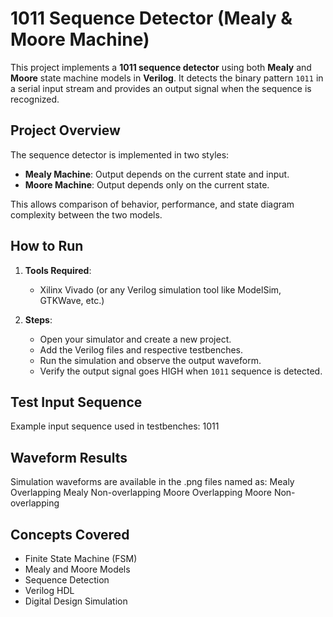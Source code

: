 # 1011 Sequence Detector (Mealy & Moore Machine)

This project implements a **1011 sequence detector** using both **Mealy** and **Moore** state machine models in **Verilog**. It detects the binary pattern `1011` in a serial input stream and provides an output signal when the sequence is recognized.

## Project Overview

The sequence detector is implemented in two styles:
- **Mealy Machine**: Output depends on the current state and input.
- **Moore Machine**: Output depends only on the current state.

This allows comparison of behavior, performance, and state diagram complexity between the two models.

## How to Run

1. **Tools Required**:  
   - Xilinx Vivado (or any Verilog simulation tool like ModelSim, GTKWave, etc.)

2. **Steps**:
   - Open your simulator and create a new project.
   - Add the Verilog files and respective testbenches.
   - Run the simulation and observe the output waveform.
   - Verify the output signal goes HIGH when `1011` sequence is detected.

## Test Input Sequence

Example input sequence used in testbenches: 1011

## Waveform Results

Simulation waveforms are available in the .png files named as:
Mealy Overlapping 
Mealy Non-overlapping
Moore Overlapping 
Moore Non-overlapping

## Concepts Covered

- Finite State Machine (FSM)
- Mealy and Moore Models
- Sequence Detection
- Verilog HDL
- Digital Design Simulation





